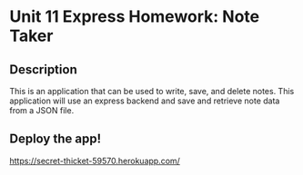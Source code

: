 # Unit 11 Express Homework: Note Taker

## Description

This is an application that can be used to write, save, and delete notes. This application will use an express backend and save and retrieve note data from a JSON file.

## Deploy the app! 

https://secret-thicket-59570.herokuapp.com/
